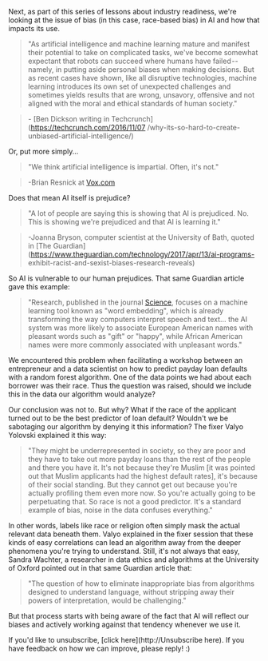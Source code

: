 Next, as part of this series of lessons about industry readiness, we're
looking at the issue of bias (in this case, race-based bias) in AI and how
that impacts its use.

> "As artificial intelligence and machine learning mature and manifest their
potential to take on complicated tasks, we've become somewhat expectant that
robots can succeed where humans have failed -- namely, in putting aside
personal biases when making decisions. But as recent cases have shown, like
all disruptive technologies, machine learning introduces its own set of
unexpected challenges and sometimes yields results that are wrong, unsavory,
offensive and not aligned with the moral and ethical standards of human
society."

>

> \- [Ben Dickson writing in Techcrunch](https://techcrunch.com/2016/11/07
/why-its-so-hard-to-create-unbiased-artificial-intelligence/)

Or, put more simply…

> "We think artificial intelligence is impartial. Often, it's not."

>

> -Brian Resnick at [Vox.com](http://vox.com/)

Does that mean AI itself is prejudice?

> "A lot of people are saying this is showing that AI is prejudiced. No. This
is showing we're prejudiced and that AI is learning it."

>

> -Joanna Bryson, computer scientist at the University of Bath, quoted in [The
Guardian](https://www.theguardian.com/technology/2017/apr/13/ai-programs-
exhibit-racist-and-sexist-biases-research-reveals)

So AI is vulnerable to our human prejudices. That same Guardian article gave
this example:

> "Research, published in the journal
[Science](http://science.sciencemag.org/content/356/6334/183), focuses on a
machine learning tool known as "word embedding", which is already transforming
the way computers interpret speech and text… the AI system was more likely to
associate European American names with pleasant words such as "gift" or
"happy", while African American names were more commonly associated with
unpleasant words."

We encountered this problem when facilitating a workshop between an
entrepreneur and a data scientist on how to predict payday loan defaults with
a random forest algorithm. One of the data points we had about each borrower
was their race. Thus the question was raised, should we include this in the
data our algorithm would analyze?

Our conclusion was not to. But why? What if the race of the applicant turned
out to be the best predictor of loan default? Wouldn't we be sabotaging our
algorithm by denying it this information? The fixer Valyo Yolovski explained
it this way:

> "They might be underrepresented in society, so they are poor and they have
to take out more payday loans than the rest of the people and there you have
it. It's not because they're Muslim [it was pointed out that Muslim applicants
had the highest default rates], it's because of their social standing. But
they cannot get out because you're actually profiling them even more now. So
you're actually going to be perpetuating that. So race is not a good
predictor. It's a standard example of bias, noise in the data confuses
everything."

In other words, labels like race or religion often simply mask the actual
relevant data beneath them. Valyo explained in the fixer session that these
kinds of easy correlations can lead an algorithm away from the deeper
phenomena you're trying to understand. Still, it's not always that easy,
Sandra Wachter, a researcher in data ethics and algorithms at the University
of Oxford pointed out in that same Guardian article that:

> "The question of how to eliminate inappropriate bias from algorithms
designed to understand language, without stripping away their powers of
interpretation, would be challenging."

But that process starts with being aware of the fact that AI will reflect our
biases and actively working against that tendency whenever we use it.



If you'd like to unsubscribe, [click here](http://<unsubscribe>Unsubscribe
here</unsubscribe>). If you have feedback on how we can improve, please reply!
:)

